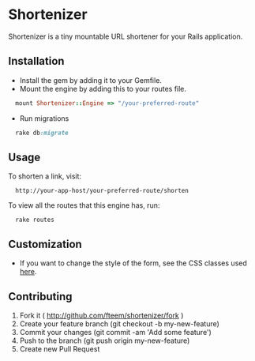 # Shortenizer

Shortenizer is a tiny mountable URL shortener for your Rails application. 


## Installation
* Install the gem by adding it to your Gemfile.
* Mount the engine by adding this to your routes file.
```ruby
  mount Shortenizer::Engine => "/your-preferred-route"
```


* Run migrations
```ruby
  rake db:migrate
```

## Usage
To shorten a link, visit: 
```
  http://your-app-host/your-preferred-route/shorten
```

To view all the routes that this engine has, run:
```
  rake routes
```

## Customization

* If you want to change the style of the form, see the CSS classes used [here](https://github.com/fteem/shortenizer/blob/master/app/assets/stylesheets/shortenizer/application.css).

## Contributing

1. Fork it ( http://github.com/fteem/shortenizer/fork )
2. Create your feature branch (git checkout -b my-new-feature)
3. Commit your changes (git commit -am 'Add some feature')
4. Push to the branch (git push origin my-new-feature)
5. Create new Pull Request

